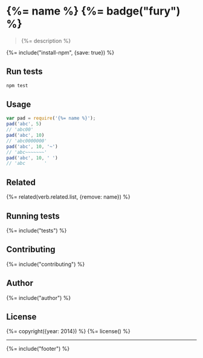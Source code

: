 # {%= name %} {%= badge("fury") %}

> {%= description %}

{%= include("install-npm", {save: true}) %}

## Run tests

```bash
npm test
```

## Usage

```js
var pad = require('{%= name %}');
pad('abc', 5)
// 'abc00'
pad('abc', 10)
// 'abc0000000'
pad('abc', 10, '~')
// 'abc~~~~~~~'
pad('abc', 10, ' ')
// 'abc       '
```

## Related
{%= related(verb.related.list, {remove: name}) %}

## Running tests
{%= include("tests") %}

## Contributing
{%= include("contributing") %}

## Author
{%= include("author") %}

## License
{%= copyright({year: 2014}) %}
{%= license() %}

***

{%= include("footer") %}